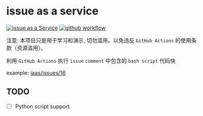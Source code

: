 # issue as a service


[![issue as a Service](https://img.shields.io/badge/iaas-issue%20as%20a%20service-brightgreen)](https://github.com/maguowei/iaas)
[![github workflow](https://github.com/maguowei/iaas/workflows/issue%20as%20a%20service/badge.svg)](https://github.com/maguowei/iaas/actions)

注意: 本项目只是用于学习和演示, 切勿滥用。以免违反 `GitHub Actions` 的使用条款（资源滥用）。

利用 `GitHub Actions` 执行 `issue` `comment` 中包含的 `bash script` 代码快

example: [iaas/issues/16](https://github.com/maguowei/iaas/issues/16)

## TODO

- [ ] Python script support

